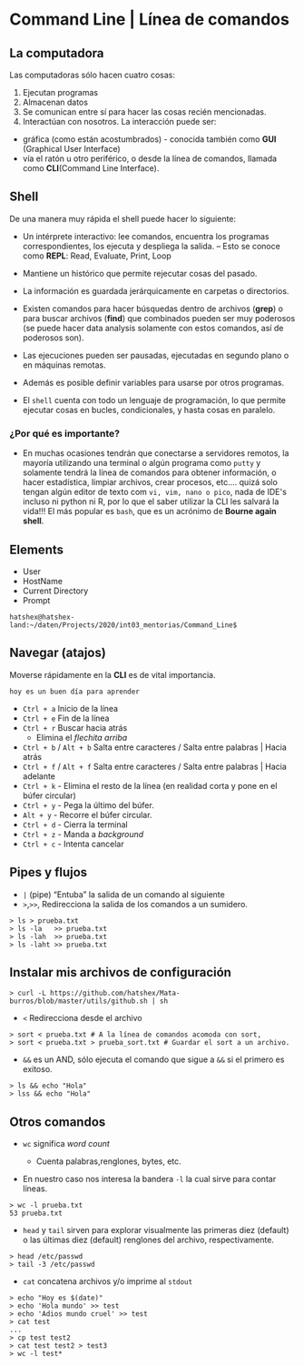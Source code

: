 Command Line | Línea de comandos
==========

## La computadora
Las computadoras sólo hacen cuatro cosas:

 1. Ejecutan programas
 2. Almacenan datos
 3. Se comunican entre sí para hacer las cosas recién mencionadas.
 4. Interactúan con nosotros. La interacción puede ser:
 - gráfica (como están acostumbrados) - conocida también como **GUI** (Graphical User Interface)
 - vía el ratón u otro periférico, o desde la línea de comandos, llamada como **CLI**(Command Line Interface).

## Shell
De una manera muy rápida el shell puede hacer lo siguiente:
* Un intérprete interactivo: lee comandos, encuentra los programas correspondientes, los ejecuta y despliega la
salida.
– Esto se conoce como **REPL**: Read, Evaluate, Print, Loop

* Mantiene un histórico que permite rejecutar cosas del pasado.
* La información es guardada jerárquicamente en carpetas o directorios.
* Existen comandos para hacer búsquedas dentro de archivos (**grep**) o para buscar archivos (**find**) que combinados pueden ser muy poderosos (se puede hacer data analysis solamente con estos comandos, así de poderosos son).
* Las ejecuciones pueden ser pausadas, ejecutadas en segundo plano o en máquinas remotas.
* Además es posible definir variables para usarse por otros programas.
* El `shell` cuenta con todo un lenguaje de programación, lo que permite ejecutar cosas en bucles, condicionales, y hasta cosas en paralelo.

### ¿Por qué es importante?
* En muchas ocasiones tendrán que conectarse a servidores remotos, la mayoría utilizando una terminal o algún programa como `putty` y solamente tendrá la línea de comandos para obtener información, o hacer estadística, limpiar archivos, crear procesos, etc.... quizá solo tengan algún editor de texto com `vi, vim, nano o pico`, nada de IDE's incluso ni python ni R, por lo que el saber utilizar la CLI les salvará la vida!!!
El más popular es `bash`, que es un acrónimo de **Bourne again shell**.

## Elements
  * User
  * HostName
  * Current Directory
  * Prompt  

``` shell
hatshex@hatshex-land:~/daten/Projects/2020/int03_mentorias/Command_Line$
```

## Navegar (atajos)
Moverse rápidamente en la **CLI** es de vital importancia. 
```
hoy es un buen día para aprender
```
- `Ctrl + a` Inicio de la línea
- `Ctrl + e` Fin de la línea
- `Ctrl + r` Buscar hacia atrás
  - Elimina el *flechita arriba*
- `Ctrl + b` / `Alt + b` Salta entre caracteres / Salta entre palabras | Hacia atrás
- `Ctrl + f` / `Alt + f` Salta entre caracteres / Salta entre palabras | Hacia adelante
- `Ctrl + k` - Elimina el resto de la línea (en realidad corta y pone en el búfer circular)
- `Ctrl + y` - Pega la último del búfer.
- `Alt + y`  - Recorre el búfer circular.
- `Ctrl + d` - Cierra la terminal
- `Ctrl + z` - Manda a *background*
- `Ctrl + c` - Intenta cancelar

## Pipes y flujos

- `|` (pipe) “Entuba” la salida de un comando al siguiente 
- `>`,`>>`, Redirecciona la salida de los comandos a un sumidero.

``` shell
> ls > prueba.txt
> ls -la   >> prueba.txt
> ls -lah  >> prueba.txt
> ls -laht >> prueba.txt
```

## Instalar mis archivos de configuración

```
> curl -L https://github.com/hatshex/Mata-burros/blob/master/utils/github.sh | sh 
```

- `<` Redirecciona desde el archivo
```
> sort < prueba.txt # A la línea de comandos acomoda con sort,
> sort < prueba.txt > prueba_sort.txt # Guardar el sort a un archivo.
```

- `&&` es un AND, sólo ejecuta el comando que sigue a `&&` si el
primero es exitoso.

```
> ls && echo "Hola"
> lss && echo "Hola"
```


## Otros comandos

- `wc` significa *word count*
  - Cuenta palabras,renglones, bytes, etc.

- En nuestro caso nos interesa la bandera `-l` la cual sirve para contar líneas.


```
> wc -l prueba.txt 
53 prueba.txt

```

- `head` y `tail` sirven para explorar visualmente las primeras diez
(default) o las últimas diez (default) renglones del archivo,
respectivamente.


```
> head /etc/passwd
> tail -3 /etc/passwd
```

- `cat` concatena archivos y/o imprime al `stdout`

```
> echo "Hoy es $(date)"
> echo 'Hola mundo' >> test
> echo 'Adios mundo cruel' >> test
> cat test
...
> cp test test2
> cat test test2 > test3
> wc -l test*
```
